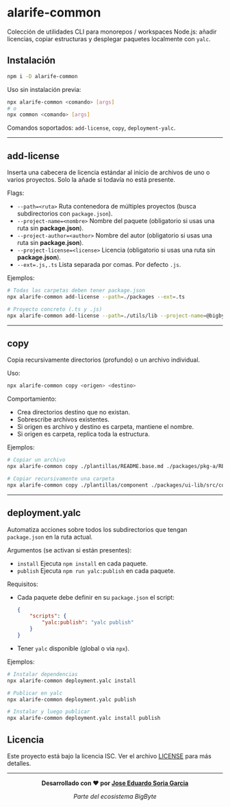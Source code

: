 # alarife-common

Colección de utilidades CLI para monorepos / workspaces Node.js: añadir licencias, copiar estructuras y desplegar paquetes localmente con `yalc`.

## Instalación

```bash
npm i -D alarife-common
```

Uso sin instalación previa:
```bash
npx alarife-common <comando> [args]
# o
npx common <comando> [args]
```

Comandos soportados: `add-license`, `copy`, `deployment-yalc`.

---
## add-license
Inserta una cabecera de licencia estándar al inicio de archivos de uno o varios proyectos. Solo la añade si todavía no está presente.

Flags:
- `--path=<ruta>` Ruta contenedora de múltiples proyectos (busca subdirectorios con `package.json`).
- `--project-name=<nombre>` Nombre del paquete (obligatorio si usas una ruta sin **package.json**).
- `--project-author=<author>` Nombre del autor (obligatorio si usas una ruta sin **package.json**).
- `--project-license=<license>` Licencia (obligatorio si usas una ruta sin **package.json**).
- `--ext=.js,.ts` Lista separada por comas. Por defecto `.js`.

Ejemplos:
```bash
# Todas las carpetas deben tener package.json
npx alarife-common add-license --path=./packages --ext=.ts

# Proyecto concreto (.ts y .js)
npx alarife-common add-license --path=./utils/lib --project-name=@bigbyte/utils --project-author="Jose Eduardo Soria" --project-license=Apache_2.0  --ext=.ts,.js
```

---

## copy
Copia recursivamente directorios (profundo) o un archivo individual.

Uso:
```bash
npx alarife-common copy <origen> <destino>
```

Comportamiento:
- Crea directorios destino que no existan.
- Sobrescribe archivos existentes.
- Si origen es archivo y destino es carpeta, mantiene el nombre.
- Si origen es carpeta, replica toda la estructura.

Ejemplos:
```bash
# Copiar un archivo
npx alarife-common copy ./plantillas/README.base.md ./packages/pkg-a/README.md

# Copiar recursivamente una carpeta
npx alarife-common copy ./plantillas/component ./packages/ui-lib/src/component
```

---

## deployment.yalc
Automatiza acciones sobre todos los subdirectorios que tengan `package.json` en la ruta actual.

Argumentos (se activan si están presentes):
- `install` Ejecuta `npm install` en cada paquete.
- `publish` Ejecuta `npm run yalc:publish` en cada paquete.

Requisitos:
- Cada paquete debe definir en su `package.json` el script:
	```json
	{
		"scripts": {
			"yalc:publish": "yalc publish"
		}
	}
	```
- Tener `yalc` disponible (global o via `npx`).

Ejemplos:
```bash
# Instalar dependencias
npx alarife-common deployment.yalc install

# Publicar en yalc
npx alarife-common deployment.yalc publish

# Instalar y luego publicar
npx alarife-common deployment.yalc install publish
```

## Licencia

Este proyecto está bajo la licencia ISC. Ver el archivo [LICENSE](LICENSE) para más detalles.

---

<div align="center">

**Desarrollado con ❤️ por [Jose Eduardo Soria Garcia](mailto:alarifeproyect@gmail.com)**

*Parte del ecosistema BigByte*

</div>


